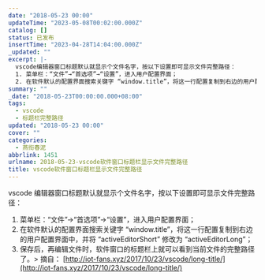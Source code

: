 ```yaml
---
date: "2018-05-23 00:00"
updateTime: "2023-05-08T00:02:00.000Z"
catalog: []
status: 已发布
insertTime: "2023-04-28T14:04:00.000Z"
_updated: ""
excerpt: |-
  vscode编辑器窗口标题默认就显示个文件名字，按以下设置即可显示文件完整路径：
  1. 菜单栏：“文件”→“首选项”→“设置”，进入用户配置界面；
  2. 在软件默认的配置界面搜索关键字 “window.title”，将这一行配置复制到右边的用户配置界面中，并将 “activeEditorShort” 修改为 “activeEditorLong”；
summary: ""
_date: "2018-05-23T00:00:00.000+08:00"
tags:
  - vscode
  - 标题栏完整路径
updated: "2018-05-23 00:00"
cover: ""
categories:
  - 燕衔春泥
abbrlink: 1451
urlname: 2018-05-23-vscode软件窗口标题栏显示文件完整路径
title: vscode软件窗口标题栏显示文件完整路径
---
```


vscode 编辑器窗口标题默认就显示个文件名字，按以下设置即可显示文件完整路径：

1. 菜单栏：“文件”→“首选项”→“设置”，进入用户配置界面；
2. 在软件默认的配置界面搜索关键字 “window.title”，将这一行配置复制到右边的用户配置界面中，并将 “activeEditorShort” 修改为 “activeEditorLong”；
3. 保存后，再编辑文件时，软件窗口的标题栏上就可以看到当前文件的完整路径了。> 摘自： [http://iot-fans.xyz/2017/10/23/vscode/long-title/](http://iot-fans.xyz/2017/10/23/vscode/long-title/)

